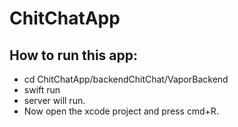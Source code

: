 # ChitChatApp

## How to run this app:
- cd ChitChatApp/backendChitChat/VaporBackend
- swift run
- server will run. 
- Now open the xcode project and press cmd+R. 

